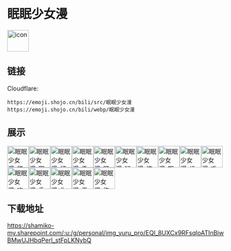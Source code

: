 # 眠眠少女漫
<img src="https://emoji.shojo.cn/bili/src/眠眠少女漫/icon.png" width="50" height="50" alt="icon">

## 链接
Cloudflare:
```
https://emoji.shojo.cn/bili/src/眠眠少女漫
https://emoji.shojo.cn/bili/webp/眠眠少女漫
```
## 展示
<img src="https://emoji.shojo.cn/bili/src/眠眠少女漫/眠眠少女漫-装酷.png" width="50" height="50" alt="眠眠少女漫-装酷"><img src="https://emoji.shojo.cn/bili/src/眠眠少女漫/眠眠少女漫-耶.png" width="50" height="50" alt="眠眠少女漫-耶"><img src="https://emoji.shojo.cn/bili/src/眠眠少女漫/眠眠少女漫-打call.png" width="50" height="50" alt="眠眠少女漫-打call"><img src="https://emoji.shojo.cn/bili/src/眠眠少女漫/眠眠少女漫-撒花.png" width="50" height="50" alt="眠眠少女漫-撒花"><img src="https://emoji.shojo.cn/bili/src/眠眠少女漫/眠眠少女漫-盯.png" width="50" height="50" alt="眠眠少女漫-盯"><img src="https://emoji.shojo.cn/bili/src/眠眠少女漫/眠眠少女漫-疑问.png" width="50" height="50" alt="眠眠少女漫-疑问"><img src="https://emoji.shojo.cn/bili/src/眠眠少女漫/眠眠少女漫-惊.png" width="50" height="50" alt="眠眠少女漫-惊"><img src="https://emoji.shojo.cn/bili/src/眠眠少女漫/眠眠少女漫-期待.png" width="50" height="50" alt="眠眠少女漫-期待"><img src="https://emoji.shojo.cn/bili/src/眠眠少女漫/眠眠少女漫-投币.png" width="50" height="50" alt="眠眠少女漫-投币"><img src="https://emoji.shojo.cn/bili/src/眠眠少女漫/眠眠少女漫-嗷呜.png" width="50" height="50" alt="眠眠少女漫-嗷呜"><img src="https://emoji.shojo.cn/bili/src/眠眠少女漫/眠眠少女漫-吃瓜.png" width="50" height="50" alt="眠眠少女漫-吃瓜"><img src="https://emoji.shojo.cn/bili/src/眠眠少女漫/眠眠少女漫-委屈.png" width="50" height="50" alt="眠眠少女漫-委屈"><img src="https://emoji.shojo.cn/bili/src/眠眠少女漫/眠眠少女漫-生气.png" width="50" height="50" alt="眠眠少女漫-生气"><img src="https://emoji.shojo.cn/bili/src/眠眠少女漫/眠眠少女漫-无语.png" width="50" height="50" alt="眠眠少女漫-无语"><img src="https://emoji.shojo.cn/bili/src/眠眠少女漫/眠眠少女漫-抱抱.png" width="50" height="50" alt="眠眠少女漫-抱抱">

## 下载地址

https://shamiko-my.sharepoint.com/:u:/g/personal/img_yuru_pro/EQI_8UXCx9RFsqloATInBiwBMwUJHbqPerl_stFpLKNybQ
